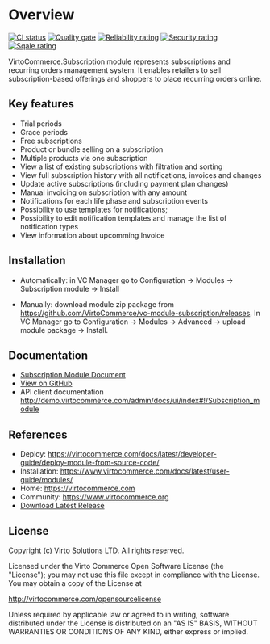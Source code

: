 
# Overview

[![CI status](https://github.com/VirtoCommerce/vc-module-subscription/workflows/Module%20CI/badge.svg?branch=dev)](https://github.com/VirtoCommerce/vc-module-subscription/actions?query=workflow%3A"Module+CI") [![Quality gate](https://sonarcloud.io/api/project_badges/measure?project=VirtoCommerce_vc-module-subscription&metric=alert_status&branch=dev)](https://sonarcloud.io/dashboard?id=VirtoCommerce_vc-module-subscription) [![Reliability rating](https://sonarcloud.io/api/project_badges/measure?project=VirtoCommerce_vc-module-subscription&metric=reliability_rating&branch=dev)](https://sonarcloud.io/dashboard?id=VirtoCommerce_vc-module-subscription) [![Security rating](https://sonarcloud.io/api/project_badges/measure?project=VirtoCommerce_vc-module-subscription&metric=security_rating&branch=dev)](https://sonarcloud.io/dashboard?id=VirtoCommerce_vc-module-subscription) [![Sqale rating](https://sonarcloud.io/api/project_badges/measure?project=VirtoCommerce_vc-module-subscription&metric=sqale_rating&branch=dev)](https://sonarcloud.io/dashboard?id=VirtoCommerce_vc-module-subscription)

VirtoCommerce.Subscription module represents subscriptions and recurring orders management system. It enables retailers to sell subscription-based offerings and shoppers to place recurring orders online.

## Key features

* Trial periods
* Grace periods
* Free subscriptions
* Product or bundle selling on a subscription
* Multiple products via one subscription
* View a list of existing subscriptions with filtration and sorting
* View full subscription history with all notifications, invoices and changes
* Update active subscriptions (including payment plan changes)
* Manual invoicing on subscription with any amount
* Notifications for each life phase and subscription events
* Possibility to use templates for notifications;
* Possibility to edit notification templates and manage the list of notification types
* View information about upcomming Invoice

## Installation

* Automatically: in VC Manager go to Configuration -> Modules -> Subscription module -> Install

* Manually: download module zip package from https://github.com/VirtoCommerce/vc-module-subscription/releases. In VC Manager go to Configuration -> Modules -> Advanced -> upload module package -> Install.

## Documentation

* [Subscription Module Document](/docs/index.md)
* [View on GitHub](https://github.com/VirtoCommerce/vc-module-subscription)
* API client documentation http://demo.virtocommerce.com/admin/docs/ui/index#!/Subscription_module

## References

* Deploy: https://virtocommerce.com/docs/latest/developer-guide/deploy-module-from-source-code/
* Installation: https://www.virtocommerce.com/docs/latest/user-guide/modules/
* Home: https://virtocommerce.com
* Community: https://www.virtocommerce.org
* [Download Latest Release](https://github.com/VirtoCommerce/vc-module-subscription/releases/)

## License

Copyright (c) Virto Solutions LTD.  All rights reserved.

Licensed under the Virto Commerce Open Software License (the "License"); you
may not use this file except in compliance with the License. You may
obtain a copy of the License at

http://virtocommerce.com/opensourcelicense

Unless required by applicable law or agreed to in writing, software
distributed under the License is distributed on an "AS IS" BASIS,
WITHOUT WARRANTIES OR CONDITIONS OF ANY KIND, either express or
implied.

